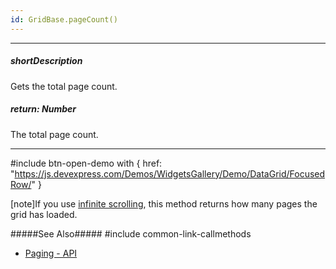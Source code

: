 ```yaml
---
id: GridBase.pageCount()
---
```

---
##### shortDescription
Gets the total page count.

##### return: Number
The total page count.

---
#include btn-open-demo with {
    href: "https://js.devexpress.com/Demos/WidgetsGallery/Demo/DataGrid/FocusedRow/"
}

[note]If you use [infinite scrolling](/api-reference/10%20UI%20Components/dxDataGrid/1%20Configuration/scrolling/mode.md '{basewidgetpath}/Configuration/scrolling/#mode'), this method returns how many pages the grid has loaded.

#####See Also#####
#include common-link-callmethods
- [Paging - API](/concepts/05%20UI%20Components/DataGrid/35%20Paging/20%20API.md '/Documentation/Guide/UI_Components/{WidgetName}/Paging/#API')